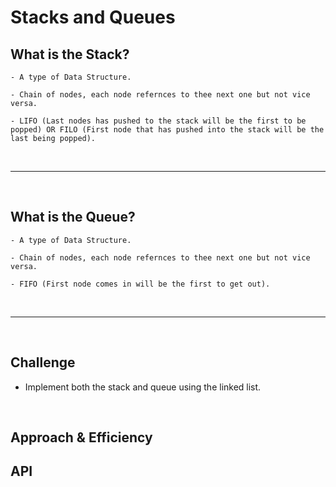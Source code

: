 # Stacks and Queues

## What is the Stack?

    - A type of Data Structure.

    - Chain of nodes, each node refernces to thee next one but not vice versa.

    - LIFO (Last nodes has pushed to the stack will be the first to be popped) OR FILO (First node that has pushed into the stack will be the last being popped).

<br>
<hr>
<br>

## What is the Queue?

    - A type of Data Structure.

    - Chain of nodes, each node refernces to thee next one but not vice versa.

    - FIFO (First node comes in will be the first to get out).


<br>
<hr>
<br>


## Challenge

- Implement both the stack and queue using the linked list.

<br>

## Approach & Efficiency
<!-- What approach did you take? Why? What is the Big O space/time for this approach? -->

## API
<!-- Description of each method publicly available to your Stack and Queue-->
